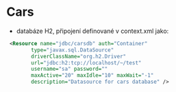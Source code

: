 Cars
==========

* databáze H2, připojení definované v context.xml jako:

```xml
 <Resource name="jdbc/carsdb" auth="Container"
        type="javax.sql.DataSource"
        driverClassName="org.h2.Driver"
        url="jdbc:h2:tcp://localhost/~/test"
        username="sa" password=""
        maxActive="20" maxIdle="10" maxWait="-1"
        description="Datasource for cars database" />
```

